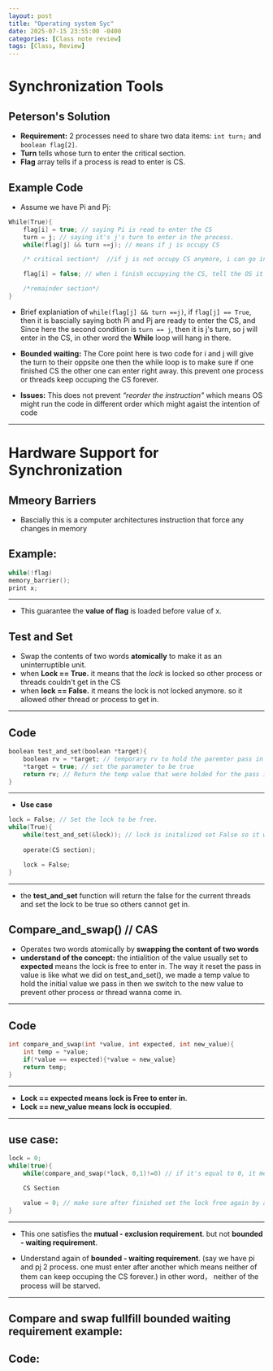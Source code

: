 ```yaml
---
layout: post
title: "Operating system Syc"
date: 2025-07-15 23:55:00 -0400
categories: [Class note review]
tags: [Class, Review]
---
```


# **Synchronization Tools**

## **Peterson's Solution**
- **Requirement:** 2 processes need to share two data items: `int turn;` and `boolean flag[2]`.
- **Turn** tells whose turn to enter the critical section.
- **Flag** array tells if a process is read to enter is CS.
## **Example Code**
- Assume we have Pi and Pj:
```cpp
While(True){
    flag[i] = true; // saying Pi is read to enter the CS
    turn = j; // saying it's j's turn to enter in the process.
    while(flag[j] && turn ==j); // means if j is occupy CS

    /* critical section*/  //if j is not occupy CS anymore, i can go in

    flag[i] = false; // when i finish occupying the CS, tell the OS it is not ready to enter by setting the flag[i] = false

    /*remainder section*/
}
```
- Brief explaniation of `while(flag[j] && turn ==j)`, if `flag[j] == True`, then it is bascially saying both Pi and Pj are ready to enter the CS, and Since here the second condition is `turn == j`, then it is j's turn, so j will enter in the CS, in other word the **While** loop will hang in there.

- **Bounded waiting:** The Core point here is two code for i and j will give the turn to their oppsite one then the while loop is to make sure if one finished CS the other one can enter right away. this prevent one process or threads keep occuping the CS forever.

- **Issues:** This does not prevent *“reorder the instruction"* which means OS might run the code in different order which might agaist the intention of code

---
# **Hardware Support for Synchronization**

## Mmeory Barriers
- Bascially this is a computer architectures instruction that force any changes in memory
## **Example:**
```cpp
while(!flag)
memory_barrier();
print x;
```
---
- This guarantee the **value of flag** is loaded before value of x.

## Test and Set
- Swap the contents of two words **atomically** to make it as an uninterruptible unit.
- when **Lock == True.** it means that the *lock* is locked so other process or threads couldn't get in the CS
- when **lock == False.** it means the lock is not locked anymore. so it allowed other thread or process to get in.
---
## **Code**
```cpp
boolean test_and_set(boolean *target){
    boolean rv = *target; // temporary rv to hold the paremter pass in 
    *target = true; // set the parameter to be true
    return rv; // Return the temp value that were holded for the pass in value.
}
```
---
- **Use case**
```cpp
lock = False; // Set the lock to be free.
while(True){
    while(test_and_set(&lock)); // lock is initalized set False so it will skip the while loop then set the lock to be **True**. So when other thread wanna come in it will lock them.
    
    operate(CS section); 

    lock = False;
}
```
---
- the **test_and_set** function will return the false for the current threads and set the lock to be true so others cannot get in.

## Compare_and_swap() // CAS
- Operates two words atomically by **swapping the content of two words**
- **understand of the concept:** the intialition of the value usually set to **expected** means the lock is free to enter in. The way it reset the pass in value is like what we did on test_and_set(), we made a temp value to hold the initial value we pass in then we switch to the new value to prevent other process or thread wanna come in.

---
## **Code**
```cpp
int compare_and_swap(int *value, int expected, int new_value){
    int temp = *value;
    if(*value == expected){*value = new_value}
    return temp;
}
```
---
- **Lock == expected means lock is Free to enter in**.
- **Lock == new_value means lock is occupied**.
---
## use case:
```cpp
lock = 0;
while(true){
    while(compare_and_swap(*lock, 0,1)!=0) // if it's equal to 0, it means the lock is free. it will jump to the CS section. // the function CAS here will return the value of 0 then set the lock to 1 to make sure no one can get in the lock/

    CS Section

    value = 0; // make sure after finished set the lock free again by assign the value to 0
}
```
---
- This one satisfies the **mutual - exclusion requirement**. but not **bounded - waiting requirement**.

- Understand again of **bounded - waiting requirement**. (say we have pi and pj 2 process. one must enter after another which means neither of them can keep occuping the CS forever.) in other word， neither of the process will be starved.

---
## Compare and swap fullfill bounded waiting requirement example:

## **Code**:





